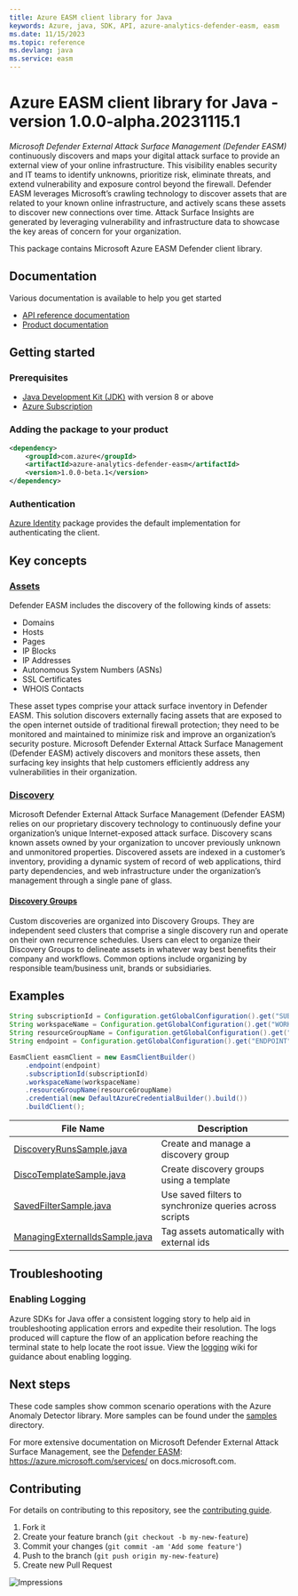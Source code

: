 ```yaml
---
title: Azure EASM client library for Java
keywords: Azure, java, SDK, API, azure-analytics-defender-easm, easm
ms.date: 11/15/2023
ms.topic: reference
ms.devlang: java
ms.service: easm
---
```

# Azure EASM client library for Java - version 1.0.0-alpha.20231115.1 


*Microsoft Defender External Attack Surface Management (Defender EASM)* continuously discovers and maps your digital attack surface to provide an external view of your online infrastructure. This visibility enables security and IT teams to identify unknowns, prioritize risk, eliminate threats, and extend vulnerability and exposure control beyond the firewall. Defender EASM leverages Microsoft’s crawling technology to discover assets that are related to your known online infrastructure, and actively scans these assets to discover new connections over time. Attack Surface Insights are generated by leveraging vulnerability and infrastructure data to showcase the key areas of concern for your organization.

This package contains Microsoft Azure EASM Defender client library.

## Documentation

Various documentation is available to help you get started

- [API reference documentation][docs]
- [Product documentation][product_documentation]

## Getting started

### Prerequisites

- [Java Development Kit (JDK)][jdk] with version 8 or above
- [Azure Subscription][azure_subscription]

### Adding the package to your product

[//]: # ({x-version-update-start;com.azure:azure-analytics-defender-easm;current})
```xml
<dependency>
    <groupId>com.azure</groupId>
    <artifactId>azure-analytics-defender-easm</artifactId>
    <version>1.0.0-beta.1</version>
</dependency>
```
[//]: # ({x-version-update-end})

### Authentication

[Azure Identity][azure_identity] package provides the default implementation for authenticating the client.

## Key concepts
### [Assets][assets_documentation]
Defender EASM includes the discovery of the following kinds of assets:
-   Domains
-   Hosts
-   Pages
-   IP Blocks
-   IP Addresses
-   Autonomous System Numbers (ASNs)
-   SSL Certificates
-   WHOIS Contacts

These asset types comprise your attack surface inventory in Defender EASM. This solution discovers externally facing assets that are exposed to the open internet outside of traditional firewall protection; they need to be monitored and maintained to minimize risk and improve an organization’s security posture. Microsoft Defender External Attack Surface Management (Defender EASM) actively discovers and monitors these assets, then surfacing key insights that help customers efficiently address any vulnerabilities in their organization.

### [Discovery][discovery_documentation]
Microsoft Defender External Attack Surface Management (Defender EASM) relies on our proprietary discovery technology to continuously define your organization’s unique Internet-exposed attack surface. Discovery scans known assets owned by your organization to uncover previously unknown and unmonitored properties. Discovered assets are indexed in a customer’s inventory, providing a dynamic system of record of web applications, third party dependencies, and web infrastructure under the organization’s management through a single pane of glass.

#### [Discovery Groups][discovery_groups_documentation]
Custom discoveries are organized into Discovery Groups. They are independent seed clusters that comprise a single discovery run and operate on their own recurrence schedules. Users can elect to organize their Discovery Groups to delineate assets in whatever way best benefits their company and workflows. Common options include organizing by responsible team/business unit, brands or subsidiaries.

## Examples

```java readme-sample-createDefenderEasmClient
String subscriptionId = Configuration.getGlobalConfiguration().get("SUBSCRIPTION_ID");
String workspaceName = Configuration.getGlobalConfiguration().get("WORKSPACENAME");
String resourceGroupName = Configuration.getGlobalConfiguration().get("RESOURCEGROUPNAME");
String endpoint = Configuration.getGlobalConfiguration().get("ENDPOINT");

EasmClient easmClient = new EasmClientBuilder()
    .endpoint(endpoint)
    .subscriptionId(subscriptionId)
    .workspaceName(workspaceName)
    .resourceGroupName(resourceGroupName)
    .credential(new DefaultAzureCredentialBuilder().build())
    .buildClient();
```
| **File Name**                                                  | **Description**                                        |
|----------------------------------------------------------------|--------------------------------------------------------|
| [DiscoveryRunsSample.java][discovery_runs_sample]              | Create and manage a discovery group                    |
| [DiscoTemplateSample.java][disco_template_sample]              | Create discovery groups using a template               |
| [SavedFilterSample.java][saved_filter_sample]                  | Use saved filters to synchronize queries across scripts |
| [ManagingExternalIdsSample.java][external_ids_sample] | Tag assets automatically with external ids      |

## Troubleshooting
### Enabling Logging

Azure SDKs for Java offer a consistent logging story to help aid in troubleshooting application errors and expedite
their resolution. The logs produced will capture the flow of an application before reaching the terminal state to help
locate the root issue. View the [logging][logging] wiki for guidance about enabling logging.
## Next steps
These code samples show common scenario operations with the Azure Anomaly Detector library. More samples can be found under the [samples][samples] directory.

For more extensive documentation on Microsoft Defender External Attack Surface Management, see the [Defender EASM][product_documentation]: https://azure.microsoft.com/services/
on docs.microsoft.com.
## Contributing

For details on contributing to this repository, see the [contributing guide](https://github.com/Azure/azure-sdk-for-java/blob/main/CONTRIBUTING.md).

1. Fork it
1. Create your feature branch (`git checkout -b my-new-feature`)
1. Commit your changes (`git commit -am 'Add some feature'`)
1. Push to the branch (`git push origin my-new-feature`)
1. Create new Pull Request

<!-- LINKS -->
[product_documentation]: https://learn.microsoft.com/azure/external-attack-surface-management/
[docs]: https://azure.github.io/azure-sdk-for-java/
[jdk]: /java/azure/jdk/
[azure_subscription]: https://azure.microsoft.com/free/
[azure_identity]: https://github.com/Azure/azure-sdk-for-java/blob/main/sdk/identity/azure-identity
[discovery_runs_sample]: https://github.com/Azure/azure-sdk-for-java/blob/main/sdk/easm/azure-analytics-defender-easm/src/samples/java/com/azure/analytics/defender/easm/DiscoveryRunsSample.java
[disco_template_sample]: https://github.com/Azure/azure-sdk-for-java/blob/main/sdk/easm/azure-analytics-defender-easm/src/samples/java/com/azure/analytics/defender/easm/DiscoTemplateSample.java
[saved_filter_sample]: https://github.com/Azure/azure-sdk-for-java/blob/main/sdk/easm/azure-analytics-defender-easm/src/samples/java/com/azure/analytics/defender/easm/SavedFilterSample.java
[external_ids_sample]: https://github.com/Azure/azure-sdk-for-java/blob/main/sdk/easm/azure-analytics-defender-easm/src/samples/java/com/azure/analytics/defender/easm/ManagingExternalIdsSample.java
[logging]: https://github.com/Azure/azure-sdk-for-java/wiki/Logging-with-Azure-SDK
[samples]: https://github.com/Azure/azure-sdk-for-java/tree/main/samples
[assets_documentation]: https://learn.microsoft.com/azure/external-attack-surface-management/understanding-inventory-assets
[discovery_documentation]: https://learn.microsoft.com/azure/external-attack-surface-management/what-is-discovery
[discovery_groups_documentation]: https://learn.microsoft.com/azure/external-attack-surface-management/using-and-managing-discovery#discovery-groups
![Impressions](https://azure-sdk-impressions.azurewebsites.net/api/impressions/azure-sdk-for-java%2Fsdk%2Feasm%2Fazure-analytics-defender-easm%2FREADME.png)

